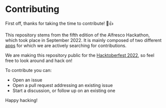 # Contributing

First off, thanks for taking the time to contribute! 🎉👍

This repository stems from the fifth edition of the Alfresco Hackathon, which took place in September 2022. It is mainly composed of two different [apps](https://github.com/AlfrescoLabs/gha-monitoring/tree/main/apps) for which we are actively searching for contributions.

We are making this repository public for the [Hacktoberfest 2022](https://hacktoberfest.com/), so feel free to look around and hack on!

To contribute you can:

* Open an issue
* Open a pull request addressing an existing issue
* Start a discussion, or follow up on an existing one

Happy hacking!